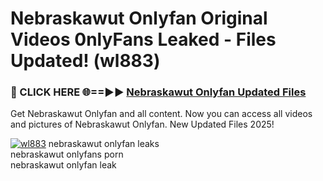 # Nebraskawut Onlyfan Original Videos 0nlyFans Leaked - Files Updated! (wl883)

<h3>🔴 CLICK HERE 🌐==►► <a href="https://tinyurl.com/2wckxsce" rel="nofollow">Nebraskawut Onlyfan Updated Files</a></h3>

Get Nebraskawut Onlyfan and all content. Now you can access all videos and pictures of Nebraskawut Onlyfan. New Updated Files 2025!

[![wl883](https://i.imgur.com/AFduVYN.gif)](https://tinyurl.com/2wckxsce)
nebraskawut onlyfan leaks<br>
nebraskawut onlyfans porn<br>
nebraskawut onlyfan leak